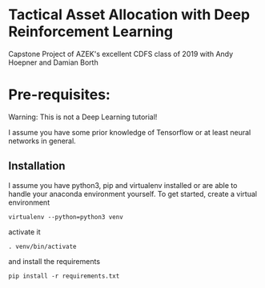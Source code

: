 # Tactical Asset Allocation with Deep Reinforcement Learning
Capstone Project of AZEK's excellent CDFS class of 2019 with Andy Hoepner and Damian Borth

# Pre-requisites:
Warning: This is not a Deep Learning tutorial!

I assume you have some prior knowledge of Tensorflow or at least neural networks in general.

## Installation
I assume you have python3, pip and virtualenv installed or are able to handle your anaconda environment yourself. 
To get started, create a virtual environment

```virtualenv --python=python3 venv```

activate it

```. venv/bin/activate```

and install the requirements

```pip install -r requirements.txt``` 
